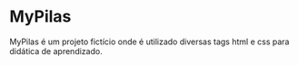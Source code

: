 # MyPilas
MyPilas é um projeto fictício  onde é utilizado diversas tags html e css para didática de aprendizado.
